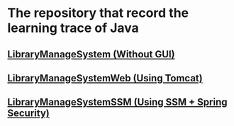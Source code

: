 # The repository that record the learning trace of Java

## [LibraryManageSystem (Without GUI)](./LibraryManageSystem/)

## [LibraryManageSystemWeb (Using Tomcat)](./LibraryManageWeb)

## [LibraryManageSystemSSM (Using SSM + Spring Security)](./LibraryManageSSM)
